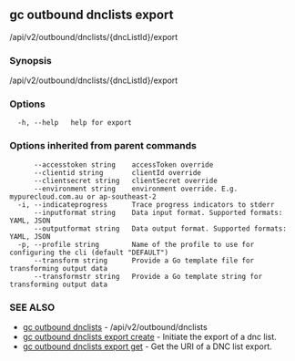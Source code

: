 ## gc outbound dnclists export

/api/v2/outbound/dnclists/{dncListId}/export

### Synopsis

/api/v2/outbound/dnclists/{dncListId}/export

### Options

```
  -h, --help   help for export
```

### Options inherited from parent commands

```
      --accesstoken string    accessToken override
      --clientid string       clientId override
      --clientsecret string   clientSecret override
      --environment string    environment override. E.g. mypurecloud.com.au or ap-southeast-2
  -i, --indicateprogress      Trace progress indicators to stderr
      --inputformat string    Data input format. Supported formats: YAML, JSON
      --outputformat string   Data output format. Supported formats: YAML, JSON
  -p, --profile string        Name of the profile to use for configuring the cli (default "DEFAULT")
      --transform string      Provide a Go template file for transforming output data
      --transformstr string   Provide a Go template string for transforming output data
```

### SEE ALSO

* [gc outbound dnclists](gc_outbound_dnclists.html)	 - /api/v2/outbound/dnclists
* [gc outbound dnclists export create](gc_outbound_dnclists_export_create.html)	 - Initiate the export of a dnc list.
* [gc outbound dnclists export get](gc_outbound_dnclists_export_get.html)	 - Get the URI of a DNC list export.


